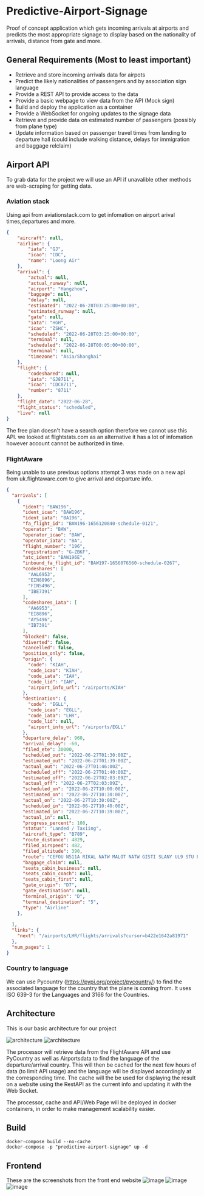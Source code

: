 # Predictive-Airport-Signage

Proof of concept application which gets incoming arrivals at airports and predicts the most appropriate signage to display based on the nationality of arrivals, distance from gate and more.

## General Requirements (Most to least important)

- Retrieve and store incoming arrivals data for airpots
- Predict the likely nationalities of passengers and by association sign language
- Provide a REST API to provide access to the data
- Provide a basic webpage to view data from the API (Mock sign)
- Build and deploy the application as a container
- Provide a WebSocket for ongoing updates to the signage data
- Retrieve and provide data on estimated number of passengers (possibly from plane type)
- Update information based on passenger travel times from landing to departure hall (could include walking distance, delays for immigration and baggage relclaim)
## Airport API
To grab data for the project we will use an API if unavalible other methods are web-scraping for getting data.
### Aviation stack
Using api from aviationstack.com to get infomation on airport arival times,departures and more.
```json
{
    "aircraft": null,
    "airline": {
        "iata": "GJ",
        "icao": "CDC",
        "name": "Loong Air"
    },
    "arrival": {
        "actual": null,
        "actual_runway": null,
        "airport": "Hangzhou",
        "baggage": null,
        "delay": null,
        "estimated": "2022-06-28T03:25:00+00:00",
        "estimated_runway": null,
        "gate": null,
        "iata": "HGH",
        "icao": "ZSHC",
        "scheduled": "2022-06-28T03:25:00+00:00",
        "terminal": null,
        "scheduled": "2022-06-28T00:05:00+00:00",
        "terminal": null,
        "timezone": "Asia/Shanghai"
    },
    "flight": {
        "codeshared": null,
        "iata": "GJ8711",
        "icao": "CDC8711",
        "number": "8711"
    },
    "flight_date": "2022-06-28",
    "flight_status": "scheduled",
    "live": null
}
```
The free plan doesn't have a search option therefore we cannot use this API.
we looked at flightstats.com as an alternative it has a lot of infomation however account cannot be authorized in time.
### FlightAware
Being unable to use previous options attempt 3 was made on a new api from uk.flightaware.com to give arrival and departure info.

```json
{
  "arrivals": [
    {
      "ident": "BAW196",
      "ident_icao": "BAW196",
      "ident_iata": "BA196",
      "fa_flight_id": "BAW196-1656120840-schedule-0121",
      "operator": "BAW",
      "operator_icao": "BAW",
      "operator_iata": "BA",
      "flight_number": "196",
      "registration": "G-ZBKF",
      "atc_ident": "BAW196E",
      "inbound_fa_flight_id": "BAW197-1656076560-schedule-0267",
      "codeshares": [
        "AAL6953",
        "EIN8896",
        "FIN5496",
        "IBE7391"
      ],
      "codeshares_iata": [
        "AA6953",
        "EI8896",
        "AY5496",
        "IB7391"
      ],
      "blocked": false,
      "diverted": false,
      "cancelled": false,
      "position_only": false,
      "origin": {
        "code": "KIAH",
        "code_icao": "KIAH",
        "code_iata": "IAH",
        "code_lid": "IAH",
        "airport_info_url": "/airports/KIAH"
      },
      "destination": {
        "code": "EGLL",
        "code_icao": "EGLL",
        "code_iata": "LHR",
        "code_lid": null,
        "airport_info_url": "/airports/EGLL"
      },
      "departure_delay": 960,
      "arrival_delay": -60,
      "filed_ete": 30000,
      "scheduled_out": "2022-06-27T01:30:00Z",
      "estimated_out": "2022-06-27T01:39:00Z",
      "actual_out": "2022-06-27T01:46:00Z",
      "scheduled_off": "2022-06-27T01:40:00Z",
      "estimated_off": "2022-06-27T02:03:09Z",
      "actual_off": "2022-06-27T02:03:09Z",
      "scheduled_on": "2022-06-27T10:00:00Z",
      "estimated_on": "2022-06-27T10:30:00Z",
      "actual_on": "2022-06-27T10:30:00Z",
      "scheduled_in": "2022-06-27T10:40:00Z",
      "estimated_in": "2022-06-27T10:39:00Z",
      "actual_in": null,
      "progress_percent": 100,
      "status": "Landed / Taxiing",
      "aircraft_type": "B789",
      "route_distance": 4829,
      "filed_airspeed": 482,
      "filed_altitude": 390,
      "route": "CEFOU N511A RIKAL NATW MALOT NATW GISTI SLANY UL9 STU P2 BEDEK",
      "baggage_claim": null,
      "seats_cabin_business": null,
      "seats_cabin_coach": null,
      "seats_cabin_first": null,
      "gate_origin": "D7",
      "gate_destination": null,
      "terminal_origin": "D",
      "terminal_destination": "5",
      "type": "Airline"
    },
    
  ],
  "links": {
    "next": "/airports/LHR/flights/arrivals?cursor=b422e1642a81971"
  },
  "num_pages": 1
}
```

### Country to language

We can use Pycountry (https://pypi.org/project/pycountry/) to find the associated language for the country that the plane is coming from. It uses ISO 639-3 for the Languages and 3166 for the Countries.
## Architecture
This is our basic architecture for our project

![architecture](architecture.svg)
![architecture](processing_logic.svg)


The processor will retrieve data from the FlightAware API and use PyCountry as well as Airportsdata to find the language of the departure/arrival country. This will then be cached for the next few hours of data (to limit API usage) and the language will be displayed accordingly at the corresponding time. The cache will the be used for displaying the result on a website using the RestAPI as the current info and updating it with the Web Socket.

The processor, cache and API/Web Page will be deployed in docker containers, in order to make management scalability easier.

## Build
```
docker-compose build --no-cache
docker-compose -p "predictive-airport-signage" up -d
```
## Frontend
These are the screenshots from the front end website ![image](https://user-images.githubusercontent.com/108074168/176707532-dc8802d1-08c4-4476-84be-ab24fec990b9.png)
![image](https://user-images.githubusercontent.com/108074168/176707621-9271738e-db95-488b-8ac5-221d6b8d2c21.png)
![image](https://user-images.githubusercontent.com/108074168/176707671-7dd7657d-9bf9-4b79-be5b-4d07771a1a9d.png)
